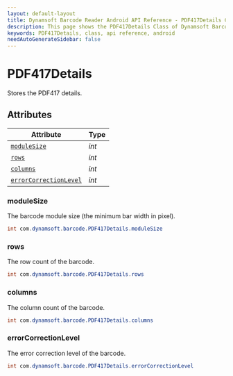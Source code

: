```yaml
---
layout: default-layout
title: Dynamsoft Barcode Reader Android API Reference - PDF417Details Class
description: This page shows the PDF417Details Class of Dynamsoft Barcode Reader for Android SDK.
keywords: PDF417Details, class, api reference, android
needAutoGenerateSidebar: false
---
```



# PDF417Details

Stores the PDF417 details.
  
## Attributes
  
| Attribute | Type |
|---------- | ---- |
| [`moduleSize`](#modulesize) | *int* |
| [`rows`](#rows) | *int* |
| [`columns`](#columns) | *int* |
| [`errorCorrectionLevel`](#errorcorrectionlevel) | *int* |


### moduleSize

The barcode module size (the minimum bar width in pixel).

```java
int com.dynamsoft.barcode.PDF417Details.moduleSize
```

### rows

The row count of the barcode.

```java
int com.dynamsoft.barcode.PDF417Details.rows
```

### columns

The column count of the barcode.

```java
int com.dynamsoft.barcode.PDF417Details.columns
```

### errorCorrectionLevel

The error correction level of the barcode.

```java
int com.dynamsoft.barcode.PDF417Details.errorCorrectionLevel
```
